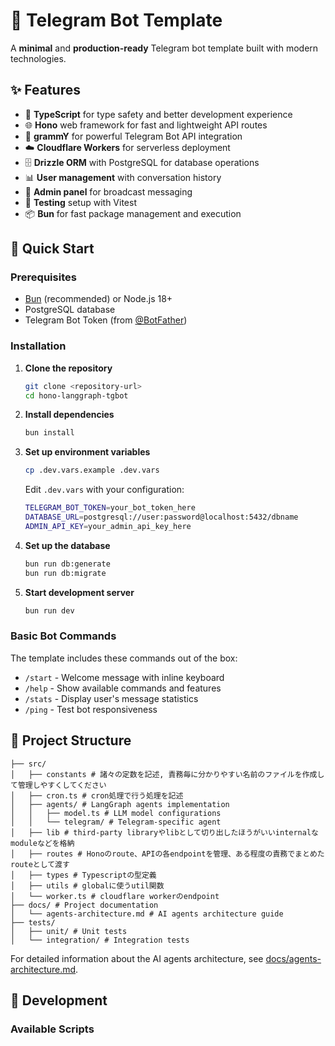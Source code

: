 # 🤖 Telegram Bot Template

A **minimal** and **production-ready** Telegram bot template built with modern technologies.

## ✨ Features

- 🔷 **TypeScript** for type safety and better development experience
- 🌐 **Hono** web framework for fast and lightweight API routes
- 🤖 **grammY** for powerful Telegram Bot API integration
- ☁️ **Cloudflare Workers** for serverless deployment
- 🗄️ **Drizzle ORM** with PostgreSQL for database operations
- 📊 **User management** with conversation history
- 🔐 **Admin panel** for broadcast messaging
- 🧪 **Testing** setup with Vitest
- 📦 **Bun** for fast package management and execution

## 🚀 Quick Start

### Prerequisites

- [Bun](https://bun.sh) (recommended) or Node.js 18+
- PostgreSQL database
- Telegram Bot Token (from [@BotFather](https://t.me/botfather))

### Installation

1. **Clone the repository**
   ```bash
   git clone <repository-url>
   cd hono-langgraph-tgbot
   ```

2. **Install dependencies**
   ```bash
   bun install
   ```

3. **Set up environment variables**
   ```bash
   cp .dev.vars.example .dev.vars
   ```
   
   Edit `.dev.vars` with your configuration:
   ```bash
   TELEGRAM_BOT_TOKEN=your_bot_token_here
   DATABASE_URL=postgresql://user:password@localhost:5432/dbname
   ADMIN_API_KEY=your_admin_api_key_here
   ```

4. **Set up the database**
   ```bash
   bun run db:generate
   bun run db:migrate
   ```

5. **Start development server**
   ```bash
   bun run dev
   ```

### Basic Bot Commands

The template includes these commands out of the box:

- `/start` - Welcome message with inline keyboard
- `/help` - Show available commands and features
- `/stats` - Display user's message statistics
- `/ping` - Test bot responsiveness

## 📁 Project Structure

```
├── src/
│   ├── constants # 諸々の定数を記述, 責務毎に分かりやすい名前のファイルを作成して管理しやすくしてください
│   ├── cron.ts # cron処理で行う処理を記述
│   ├── agents/ # LangGraph agents implementation
│   │   ├── model.ts # LLM model configurations
│   │   └── telegram/ # Telegram-specific agent
│   ├── lib # third-party libraryやlibとして切り出したほうがいいinternalなmoduleなどを格納
│   ├── routes # Honoのroute、APIの各endpointを管理、ある程度の責務でまとめたrouteとして渡す
│   ├── types # Typescriptの型定義
│   ├── utils # globalに使うutil関数
│   └── worker.ts # cloudflare workerのendpoint
├── docs/ # Project documentation
│   └── agents-architecture.md # AI agents architecture guide
├── tests/
│   ├── unit/ # Unit tests
│   └── integration/ # Integration tests
```

For detailed information about the AI agents architecture, see [docs/agents-architecture.md](./docs/agents-architecture.md).

## 🔧 Development

### Available Scripts

```